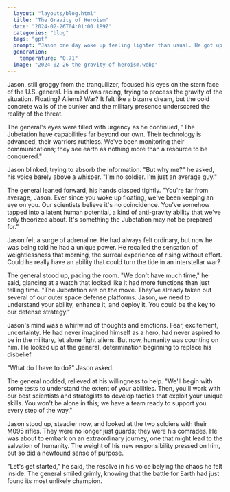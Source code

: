 ```yaml
---
  layout: "layouts/blog.html"
  title: "The Gravity of Heroism"
  date: "2024-02-26T04:01:00.189Z"
  categories: "blog"
  tags: "gpt"
  prompt: "Jason one day woke up feeling lighter than usual. He got up out of bed and went outside only to find himself floating, but just than a helicopter flew by in the soldiers inside pulled him in. He fought and wrestled but it was too late. He was already tranquilized. He woke up in an concrete room that appeared to be a bunker. Two men with m095 rifles stood there, Jacob pondered “where am I?” As he was about to speak though, an U.S general came in the room frantically. He sat down in the chair by Jacob and said, “Jacob Huger, you’re the only one who can save humanity.” He was in disbelief. “Save humanity!” He thought he asked “from what?” The South American and African Alliance? RLG? Or something far more menacing. “An alien race known as the Jubetation has declared war on humanity.” Said the general."
  generation: 
    temperature: "0.71"
  image: "2024-02-26-the-gravity-of-heroism.webp"
---
```

Jason, still groggy from the tranquilizer, focused his eyes on the stern face of the U.S. general. His mind was racing, trying to process the gravity of the situation. Floating? Aliens? War? It felt like a bizarre dream, but the cold concrete walls of the bunker and the military presence underscored the reality of the threat.

The general's eyes were filled with urgency as he continued, "The Jubetation have capabilities far beyond our own. Their technology is advanced, their warriors ruthless. We've been monitoring their communications; they see earth as nothing more than a resource to be conquered."

Jason blinked, trying to absorb the information. "But why me?" he asked, his voice barely above a whisper. "I'm no soldier. I'm just an average guy."

The general leaned forward, his hands clasped tightly. "You're far from average, Jason. Ever since you woke up floating, we've been keeping an eye on you. Our scientists believe it's no coincidence. You've somehow tapped into a latent human potential, a kind of anti-gravity ability that we've only theorized about. It's something the Jubetation may not be prepared for."

Jason felt a surge of adrenaline. He had always felt ordinary, but now he was being told he had a unique power. He recalled the sensation of weightlessness that morning, the surreal experience of rising without effort. Could he really have an ability that could turn the tide in an interstellar war?

The general stood up, pacing the room. "We don't have much time," he said, glancing at a watch that looked like it had more functions than just telling time. "The Jubetation are on the move. They've already taken out several of our outer space defense platforms. Jason, we need to understand your ability, enhance it, and deploy it. You could be the key to our defense strategy."

Jason's mind was a whirlwind of thoughts and emotions. Fear, excitement, uncertainty. He had never imagined himself as a hero, had never aspired to be in the military, let alone fight aliens. But now, humanity was counting on him. He looked up at the general, determination beginning to replace his disbelief.

"What do I have to do?" Jason asked.

The general nodded, relieved at his willingness to help. "We'll begin with some tests to understand the extent of your abilities. Then, you'll work with our best scientists and strategists to develop tactics that exploit your unique skills. You won't be alone in this; we have a team ready to support you every step of the way."

Jason stood up, steadier now, and looked at the two soldiers with their M095 rifles. They were no longer just guards; they were his comrades. He was about to embark on an extraordinary journey, one that might lead to the salvation of humanity. The weight of his new responsibility pressed on him, but so did a newfound sense of purpose. 

"Let's get started," he said, the resolve in his voice belying the chaos he felt inside. The general smiled grimly, knowing that the battle for Earth had just found its most unlikely champion.

